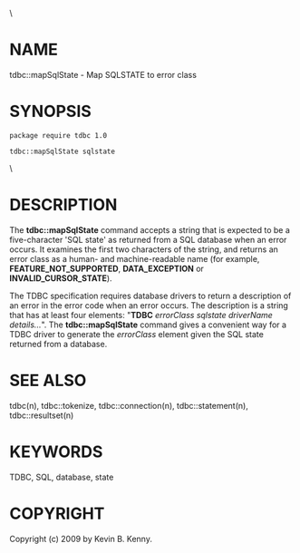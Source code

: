 \

# NAME

tdbc::mapSqlState - Map SQLSTATE to error class

# SYNOPSIS

    package require tdbc 1.0

    tdbc::mapSqlState sqlstate

\

# DESCRIPTION

The **tdbc::mapSqlState** command accepts a string that is expected to
be a five-character \'SQL state\' as returned from a SQL database when
an error occurs. It examines the first two characters of the string, and
returns an error class as a human- and machine-readable name (for
example, **FEATURE_NOT_SUPPORTED**, **DATA_EXCEPTION** or
**INVALID_CURSOR_STATE**).

The TDBC specification requires database drivers to return a description
of an error in the error code when an error occurs. The description is a
string that has at least four elements: \"**TDBC** *errorClass*
*sqlstate* *driverName* *details\...*\". The **tdbc::mapSqlState**
command gives a convenient way for a TDBC driver to generate the
*errorClass* element given the SQL state returned from a database.

# SEE ALSO

tdbc(n), tdbc::tokenize, tdbc::connection(n), tdbc::statement(n),
tdbc::resultset(n)

# KEYWORDS

TDBC, SQL, database, state

# COPYRIGHT

Copyright (c) 2009 by Kevin B. Kenny.
